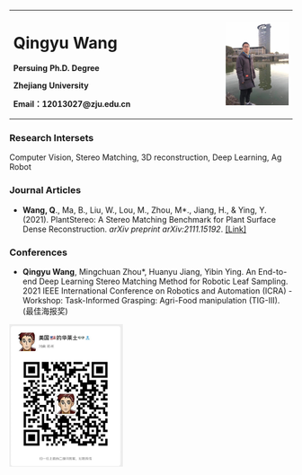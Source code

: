 <div>
<table border="0">
  <tr>
    <td width="75%">
      <h1>Qingyu Wang</h1>
      <p><b>Persuing Ph.D. Degree</b></p>
      <p><b>Zhejiang University</b></p>
      <p><b>Email：12013027@zju.edu.cn</b></p>
    </td>
    <td width="25%">
      <img src="/photo1.jpg" width="100%">
    </td>
  </tr>
</table>
</div>


### Research Intersets
Computer Vision, Stereo Matching, 3D reconstruction, Deep Learning, Ag Robot

### Journal Articles
 * **Wang, Q**., Ma, B., Liu, W., Lou, M., Zhou, M\*., Jiang, H., & Ying, Y. (2021). PlantStereo: A Stereo Matching Benchmark for Plant Surface Dense Reconstruction. *arXiv preprint arXiv:2111.15192*. [[Link]](https://arxiv.org/abs/2111.15192)


### Conferences
 * **Qingyu Wang**, Mingchuan Zhou\*, Huanyu Jiang, Yibin Ying. An End-to-end Deep Learning Stereo Matching Method for Robotic Leaf Sampling. 2021 IEEE International Conference on Robotics and Automation (ICRA) - Workshop: Task-Informed Grasping: Agri-Food manipulation (TIG-III). (最佳海报奖)



<img src="/photo2.jpg" width="40%">